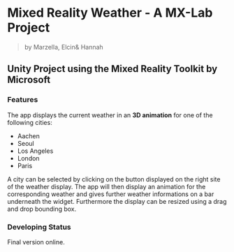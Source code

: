 # Mixed Reality Weather - A MX-Lab Project
>by Marzella, Elcin& Hannah

## Unity Project using the Mixed Reality Toolkit by Microsoft

### Features

The app displays the current weather in an **3D animation** for one of the following cities:
- Aachen
- Seoul
- Los Angeles
- London
- Paris

A city can be selected by clicking on the button displayed on the right site of the weather display.
The app will then display an animation for the corresponding weather and gives further weather informations on a bar underneath the widget.
Furthermore the display can be resized using a drag and drop bounding box.

### Developing Status
Final version online.
